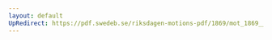 ```yaml
---
layout: default
UpRedirect: https://pdf.swedeb.se/riksdagen-motions-pdf/1869/mot_1869__ak__00097/mot_1869__ak__00097_002.pdf
---
```

